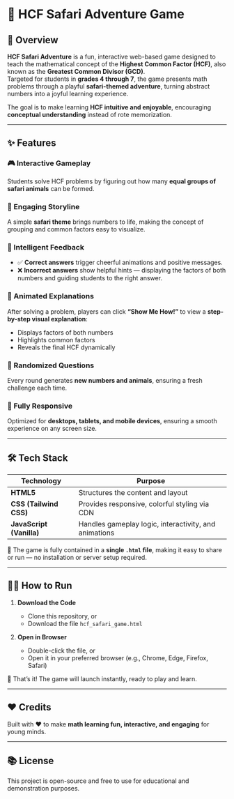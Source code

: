 # 🦁 HCF Safari Adventure Game

## 🚀 Overview
**HCF Safari Adventure** is a fun, interactive web-based game designed to teach the mathematical concept of the **Highest Common Factor (HCF)**, also known as the **Greatest Common Divisor (GCD)**.  
Targeted for students in **grades 4 through 7**, the game presents math problems through a playful **safari-themed adventure**, turning abstract numbers into a joyful learning experience.

The goal is to make learning **HCF intuitive and enjoyable**, encouraging **conceptual understanding** instead of rote memorization.

---

## ✨ Features

### 🎮 Interactive Gameplay
Students solve HCF problems by figuring out how many **equal groups of safari animals** can be formed.

### 🦓 Engaging Storyline
A simple **safari theme** brings numbers to life, making the concept of grouping and common factors easy to visualize.

### 💬 Intelligent Feedback
- ✅ **Correct answers** trigger cheerful animations and positive messages.  
- ❌ **Incorrect answers** show helpful hints — displaying the factors of both numbers and guiding students to the right answer.

### 📘 Animated Explanations
After solving a problem, players can click **“Show Me How!”** to view a **step-by-step visual explanation**:
- Displays factors of both numbers  
- Highlights common factors  
- Reveals the final HCF dynamically  

### 🔄 Randomized Questions
Every round generates **new numbers and animals**, ensuring a fresh challenge each time.

### 📱 Fully Responsive
Optimized for **desktops, tablets, and mobile devices**, ensuring a smooth experience on any screen size.

---

## 🛠️ Tech Stack

| Technology | Purpose |
|-------------|----------|
| **HTML5** | Structures the content and layout |
| **CSS (Tailwind CSS)** | Provides responsive, colorful styling via CDN |
| **JavaScript (Vanilla)** | Handles gameplay logic, interactivity, and animations |

🧩 The game is fully contained in a **single `.html` file**, making it easy to share or run — no installation or server setup required.

---

## 🏃‍♀️ How to Run

1. **Download the Code**
   - Clone this repository, or  
   - Download the file `hcf_safari_game.html`

2. **Open in Browser**
   - Double-click the file, or  
   - Open it in your preferred browser (e.g., Chrome, Edge, Firefox, Safari)

🎉 That’s it! The game will launch instantly, ready to play and learn.

---

## ❤️ Credits
Built with ❤️ to make **math learning fun, interactive, and engaging** for young minds.

---

## 📚 License
This project is open-source and free to use for educational and demonstration purposes.
